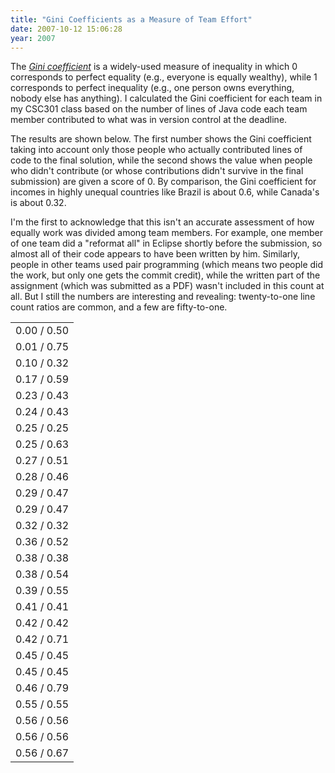 ```yaml
---
title: "Gini Coefficients as a Measure of Team Effort"
date: 2007-10-12 15:06:28
year: 2007
---
```

The <a href="http://en.wikipedia.org/wiki/Gini_coefficient"><em>Gini coefficient</em></a> is a widely-used measure of inequality in which 0 corresponds to perfect equality (e.g., everyone is equally wealthy), while 1 corresponds to perfect inequality (e.g., one person owns everything, nobody else has anything).  I calculated the Gini coefficient for each team in my CSC301 class based on the number of lines of Java code each team member contributed to what was in version control at the deadline.

The results are shown below.  The first number shows the Gini coefficient taking into account only those people who actually contributed lines of code to the final solution, while the second shows the value when people who didn't contribute (or whose contributions didn't survive in the final submission) are given a score of 0.  By comparison, the Gini coefficient for incomes in highly unequal countries like Brazil is about 0.6, while Canada's is about 0.32.

I'm the first to acknowledge that this isn't an accurate assessment of how equally work was divided among team members.  For example, one member of one team did a "reformat all" in Eclipse shortly before the submission, so almost all of their code appears to have been written by him.  Similarly, people in other teams used pair programming (which means two people did the work, but only one gets the commit credit), while the written part of the assignment (which was submitted as a PDF) wasn't included in this count at all.  But I still the numbers are interesting and revealing: twenty-to-one line count ratios are common, and a few are fifty-to-one.
<table class="centered">
<tr>
<td>0.00 / 0.50</td>
</tr>
<tr>
<td>0.01 / 0.75</td>
</tr>
<tr>
<td>0.10 / 0.32</td>
</tr>
<tr>
<td>0.17 / 0.59</td>
</tr>
<tr>
<td>0.23 / 0.43</td>
</tr>
<tr>
<td>0.24 / 0.43</td>
</tr>
<tr>
<td>0.25 / 0.25</td>
</tr>
<tr>
<td>0.25 / 0.63</td>
</tr>
<tr>
<td>0.27 / 0.51</td>
</tr>
<tr>
<td>0.28 / 0.46</td>
</tr>
<tr>
<td>0.29 / 0.47</td>
</tr>
<tr>
<td>0.29 / 0.47</td>
</tr>
<tr>
<td>0.32 / 0.32</td>
</tr>
<tr>
<td>0.36 / 0.52</td>
</tr>
<tr>
<td>0.38 / 0.38</td>
</tr>
<tr>
<td>0.38 / 0.54</td>
</tr>
<tr>
<td>0.39 / 0.55</td>
</tr>
<tr>
<td>0.41 / 0.41</td>
</tr>
<tr>
<td>0.42 / 0.42</td>
</tr>
<tr>
<td>0.42 / 0.71</td>
</tr>
<tr>
<td>0.45 / 0.45</td>
</tr>
<tr>
<td>0.45 / 0.45</td>
</tr>
<tr>
<td>0.46 / 0.79</td>
</tr>
<tr>
<td>0.55 / 0.55</td>
</tr>
<tr>
<td>0.56 / 0.56</td>
</tr>
<tr>
<td>0.56 / 0.56</td>
</tr>
<tr>
<td>0.56 / 0.67</td>
</tr>
</table>
